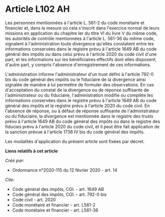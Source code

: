 # Article L102 AH

Les personnes mentionnées à l'article L. 561-2 du code monétaire et financier et, dans la mesure où cela s'inscrit dans
l'exercice normal de leurs missions en application du chapitre Ier du titre VI du livre V du même code, les autorités de
contrôle mentionnées à l'article L. 561-36 du même code, signalent à l'administration toute divergence qu'elles constatent
entre les informations conservées dans le registre prévu à l'article 1649 AB du code général des impôts ou dans celui prévu à
l'article 2020 du code civil d'une part, et les informations sur les bénéficiaires effectifs dont elles disposent, d'autre
part, y compris l'absence d'enregistrement de ces informations. 

L'administration informe l'administrateur d'un trust défini à l'article 792-0 bis du code général des impôts ou le fiduciaire
de la divergence ainsi signalée de manière à lui permettre de formuler des observations. En cas d'acceptation du constat de
la divergence ou de réponse suffisante de l'administrateur ou du fiduciaire, l'administration modifie ou complète les
informations conservées dans le registre prévu à l'article 1649 AB du code général des impôts et le registre prévu à
l'article 2020 du code civil. En l'absence de réponse, ou à défaut de réponse suffisante de l'administrateur ou du
fiduciaire, la divergence est mentionnée dans le registre des trusts prévu à l'article 1649 AB du code général des impôts ou
dans le registre des fiducies prévu à l'article 2020 du code civil, et il peut être fait application de la sanction prévue à
l'article 1736 IV bis du code général des impôts. 

Les modalités d'application du présent article sont fixées par décret.

**Liens relatifs à cet article**

_Créé par_:

  - Ordonnance n°2020-115 du 12 février 2020 - art. 14

_Cite_:

  - Code général des impôts, CGI. - art. 1649 AB
  - Code général des impôts, CGI. - art. 792-0 bis
  - Code civil - art. 2020
  - Code monétaire et financier - art. L561-2
  - Code monétaire et financier - art. L561-36

